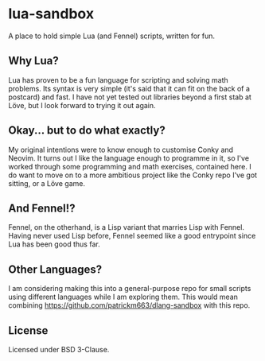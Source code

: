 # lua-sandbox
A place to hold simple Lua (and Fennel) scripts, written for fun.

## Why Lua?
Lua has proven to be a fun language for scripting and solving math problems. Its syntax is very simple (it's said that it can fit on the back of a postcard) and fast. I have not yet tested out libraries beyond a first stab at Löve, but I look forward to trying it out again.

## Okay... but to do what exactly?
My original intentions were to know enough to customise Conky and Neovim. It turns out I like the language enough to programme in it, so I've worked through some programming and math exercises, contained here. I do want to move on to a more ambitious project like the Conky repo I've got sitting, or a Löve game. 

## And Fennel!?
Fennel, on the otherhand, is a Lisp variant that marries Lisp with Fennel. Having never used Lisp before, Fennel seemed like a good entrypoint since Lua has been good thus far.

## Other Languages?
I am considering making this into a general-purpose repo for small scripts using different languages while I am exploring them. This would mean combining https://github.com/patrickm663/dlang-sandbox with this repo.

## License
Licensed under BSD 3-Clause.
